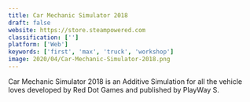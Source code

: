 ```yaml
---
title: Car Mechanic Simulator 2018
draft: false 
website: https://store.steampowered.com
classification: ['']
platform: ['Web']
keywords: ['first', 'max', 'truck', 'workshop']
image: 2020/04/Car-Mechanic-Simulator-2018.png
---
```

Car Mechanic Simulator 2018 is an Additive Simulation for all the vehicle loves developed by Red Dot Games and published by PlayWay S.